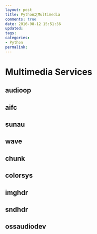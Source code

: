 ```yaml
---
layout: post
title: Python之Multimedia
comments: true
date: 2016-08-12 15:51:56
updated:
tags:
categories:
- Python
permalink:
---
```


# Multimedia Services

## audioop

## aifc

## sunau

## wave

## chunk

## colorsys

## imghdr

## sndhdr

## ossaudiodev
